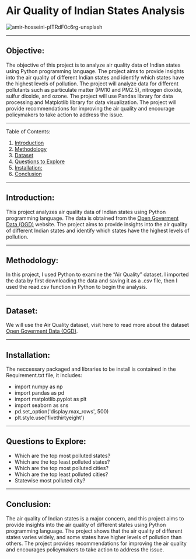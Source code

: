 # **Air Quality of Indian States Analysis**
![amir-hosseini-pITRdF0c6rg-unsplash](https://user-images.githubusercontent.com/101591950/227116887-47496d53-efda-4853-808e-aa87dd5bc3c8.jpg)
****
## Objective:

The objective of this project is to analyze air quality data of Indian states using Python programming language. The project aims to provide insights into the air quality of different Indian states and identify which states have the highest levels of pollution. The project will analyze data for different pollutants such as particulate matter (PM10 and PM2.5), nitrogen dioxide, sulfur dioxide, and ozone. The project will use Pandas library for data processing and Matplotlib library for data visualization. The project will provide recommendations for improving the air quality and encourage policymakers to take action to address the issue.
****

<a id="tableofcontents"></a>
Table of Contents:

1. [Introduction](#intro)
2. [Methodology](#method)
3. [Dataset](#dataset)
4. [Questions to Explore](#quest)
5. [Installation:](#inst)
6. [Conclusion](#con) 

****
<a id="intro"></a>
## Introduction:

This project analyzes air quality data of Indian states using Python programming language. The data is obtained from the [Open Goverment Data (OGD)](https://data.gov.in/) website. The project aims to provide insights into the air quality of different Indian states and identify which states have the highest levels of pollution.
****
<a id="method"></a>
## Methodology:

In this project, I used Python to examine the “Air Quality” dataset. I imported the data by first downloading the data and saving it as a .csv file, then I used the read.csv function in Python to begin the analysis.
****
<a id="dataset"></a>
## Dataset:

We will use the Air Quality dataset, visit here to read more about the dataset [Open Goverment Data (OGD)](https://data.gov.in/).
****
<a id="inst"></a>
## Installation:

The neccessary packaged and libraries to be install is contained in the Requirement.txt file, it includes:

- import numpy as np
- import pandas as pd
- import matplotlib.pyplot as plt
- import seaborn as sns
- pd.set_option('display.max_rows', 500)
- plt.style.use('fivethirtyeight')
****
<a id="quest"></a>
## Questions to Explore:

- Which are the top most polluted states?
- Which are the top least polluted states?
- Which are the top most polluted cities?
- Which are the top least polluted cities?
- Statewise most polluted city?
****
<a id="con"></a>
## Conclusion:

The air quality of Indian states is a major concern, and this project aims to provide insights into the air quality of different states using Python programming language. The project shows that the air quality of different states varies widely, and some states have higher levels of pollution than others. The project provides recommendations for improving the air quality and encourages policymakers to take action to address the issue.
